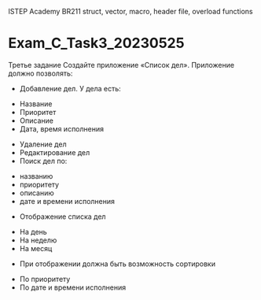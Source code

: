 ISTEP Academy
BR211
struct, vector, macro, header file, overload functions
# Exam_C_Task3_20230525

Третье задание
Создайте приложение «Список дел». Приложение должно позволять:
 * Добавление дел. У дела есть:
  - Название
  - Приоритет
  - Описание
  - Дата, время исполнения
 * Удаление дел
 * Редактирование дел
 * Поиск дел по:
  - названию
  - приоритету
  - описанию
  - дате и времени исполнения
 * Отображение списка дел
  - На день
  - На неделю
  - На месяц
 * При отображении должна быть возможность сортировки
  - По приоритету
  - По дате и времени исполнения
